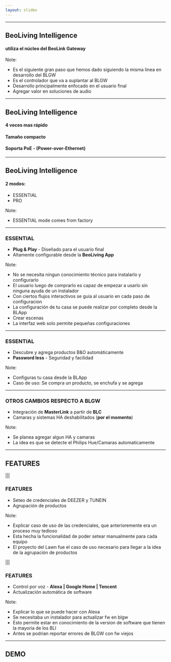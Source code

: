 ```yaml
---
layout: slides
---
```


[comment]: <> (For a new horizontal slide use: \n----\n)
[comment]: <> (For a new vertical slide use: \n|||n)
[comment]: <> (To write slide notes uses \nNote:)

<!-- .slide: data-background-image="bli.jpg" data-background-opacity=.1 -->

----
## BeoLiving Intelligence

#### utiliza el núcleo del BeoLink Gateway <!-- .element: class="fragment" data-fragment-index="2" -->


Note:
- Es el siguiente gran paso que hemos dado siguiendo la misma linea en desarrollo del BLGW
- Es el controlador que va a suplantar al BLGW
- Desarrollo principalmente enfocado en el usuario final
- Agregar valor en soluciones de audio

----
## BeoLiving Intelligence

#### 4 veces mas rápido <!-- .element: class="fragment" data-fragment-index="2" -->
#### Tamaño compacto <!-- .element: class="fragment" data-fragment-index="3" -->
#### Soporta PoE - (Power-over-Ethernet) <!-- .element: class="fragment" data-fragment-index="4" -->

----
## BeoLiving Intelligence

#### 2 modos:

- ESSENTIAL
- PRO

Note:
+ ESSENTIAL mode comes from factory

----
### ESSENTIAL

- **Plug & Play** - Diseñado para el usuario final  
- Altamente configurable desde la **BeoLiving App**

Note:
+ No se necesita ningun conocimiento técnico para instalarlo y configurarlo
+ El usuario luego de comprarlo es capaz de empezar a usarlo sin ninguna ayuda de un instalador
+ Con ciertos flujos interactivos se guia al usuario en cada paso de configuracion
+ La configuración de tu casa se puede realizar por completo desde la BLApp
+ Crear escenas
+ La interfaz web solo permite pequeñas configuraciones

----
### ESSENTIAL

- Descubre y agrega productos B&O automáticamente
- **Password less** - Seguridad y facilidad                     

Note:
- Configuras tu casa desde la BLApp
- Caso de uso: Se compra un producto, se enchufa y se agrega

----
### OTROS CAMBIOS RESPECTO A BLGW

- Integración de **MasterLink** a partir de **BLC**
- Camaras y sistemas HA deshabilitados (**por el momento**)

Note:
+ Se planea agregar algun HA y camaras
+ La idea es que se detecte el Philips Hue/Camaras automaticamente

----
## FEATURES

|||
### FEATURES

+ Seteo de credenciales de DEEZER y TUNEIN
+ Agrupación de productos

Note:
+ Explicar caso de uso de las credenciales, que anterioremente era un proceso muy tedioso
+ Esta hecha la funcionalidad de poder setear manualmente para cada equipo
+ El proyecto del Lawn fue el caso de uso necesario para llegar a la idea de la agrupación de productos

|||
### FEATURES

+ Control por voz - **Alexa | Google Home | Tencent**
+ Actualización automática de software

Note:
+ Explicar lo que se puede hacer con Alexa
+ Se necesitaba un instalador para actualizar fw en blgw
+ Esto permite estar en conocimiento de la version de software que tienen la mayoria de los BLI
+ Antes se podrian reportar errores de BLGW con fw viejos

----
## DEMO
